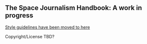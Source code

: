## The Space Journalism Handbook: A work in progress

[Style guidelines have been moved to here](theme-cheatsheet.md)

Copyright/License TBD?
